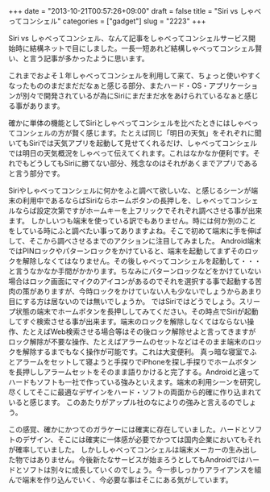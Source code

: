 +++
date = "2013-10-21T00:57:26+09:00"
draft = false
title = "Siri vs しゃべってコンシェル"
categories = ["gadget"]
slug = "2223"
+++

Siri vs しゃべってコンシェル、なんて記事をしゃべってコンシェルサービス開始時に結構ネットで目にしました。一長一短あれど結構しゃべってコンシェル賢い、と言う記事が多かったように思います。

これまでおよそ１年しゃべってコンシェルを利用して来て、ちょっと使いやすくなったもののまだまだだなぁと感じる部分、またハード・OS・アプリケーションが別々で開発されているが為にSiriにまだまだ水をあけられているなぁと感じる事があります。

確かに単体の機能としてSiriとしゃべってコンシェルを比べたときにはしゃべってコンシェルの方が賢く感じます。たとえば同じ「明日の天気」をそれぞれに聞いてもSiriでは天気アプリを起動して見せてくれるだけ、しゃべってコンシェルでは明日の天気概況をしゃべって伝えてくれます。これはなかなか便利です。それでもどうしてもSiriに勝てない部分、残念なのはそれがあくまでアプリであると言う部分です。

Siriやしゃべってコンシェルに何かをふと調べて欲しいな、と感じるシーンが端末の利用中であるならばSiriならホームボタンの長押しを、しゃべってコンシェルならば設定次第ですがホームキーを上フリックでそれぞれ調べさせる事が出来ます。
しかしいつも端末を使っている訳でもありません。時には何か別のことをしている時にふと調べたい事ってありますよね。そこで初めて端末に手を伸ばして、そこから調べさせるまでのアクションに注目してみました。
Android端末ではPINロックやパターンロックをかけていると、端末を起動してまずそのロックを解除しなくてはなりません。その後しゃべってコンシェルを起動して・・・と言うなかなか手間がかかります。ちなみにパターンロックなどをかけていない場合はロック画面にマイクのアイコンがあるのでそれを選択する事で起動する苦肉の策がありますが、今時ロックをかけていない人も少ないでしょうからあまり目にする方は居ないのでは無いでしょうか。
ではSiriではどうでしょう。スリープ状態の端末でホームボタンを長押ししてみてください。その時点でSiriが起動してすぐ検索させる事が出来ます。端末のロックを解除しなくてはならない操作、たとえばWeb検索させる場合等はその後ロック解除せよと言ってきますがロック解除が不要な操作、たとえばアラームのセットなどはそのまま端末のロックを解除するまでもなく操作が可能です。これは大変便利。
真っ暗な寝室でふとアラームをセットして寝ようと手探りでiPhoneを探し手探りでホームボタンを長押ししアラームセットをそのまま語りかけると完了する。Androidと違ってハードもソフトも一社で作っている強みといえます。端末の利用シーンを研究し尽くしてそこに最適なデザインをハード・ソフトの両面から的確に作り込まれていると感じます。
このあたりがアップル社のなによりの強みと言えるのでしょう。

この感覚、確かにかつてのガラケーには確実に存在していました。ハードとソフトのデザイン、そこには確実に一体感が必要でかつては国内企業においてもそれが確率していました。
しかししゃべってコンシェルは端末メーカーの生み出した物ではありません。今後新たなサービスが始まろうとしてもAndroidではハードとソフトは別々に成長していくのでしょう。今一歩しっかりアライアンスを組んで端末を作り込んでいく、今必要な事はそこにある気がしています。

